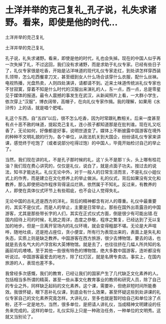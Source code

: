 # 土洋并举的克己复礼_孔子说，礼失求诸野。看来，即使是他的时代...

土洋并举的克己复礼

土洋并举的克己复礼

孔子说，礼失求诸野。看来，即使是他的时代，礼也会失掉。现在的中国人似乎再一次失掉了礼，不过这回，我们没有求诸野，而是求助于礼仪专家。已经有些日子了，礼仪专家很是吃香，开始是沾洋味道的现代礼仪专家走红，到处讲怎样穿西装扎领带，怎么吃西餐拿刀叉，甚至细到女人什么场合该穿什么衣服，配什么丝袜。电视热播，光盘热卖，人则四处演讲，请都请不到。近来土味道传统派礼仪专家也不甘寂寞，穿着不知是什么时代的汉服出来演礼的人，东一点，西一点，总是零星见于媒体的报道。最令人震撼的事发生在武汉，从新闻照片上看，一大群小学生，依次穿上“汉服”，博衣阔带，高帽子，在向礼仪专家作揖。我的理解，如果用《水浒传》上的话，就是唱个肥喏。

礼这个东西，自“五四”以后，很不怎么吃香，因为时常跟礼教相关。后来一度甚至有点十恶不赦的味道，提起克己复礼，连小孩子都知道那是在批判谁。现在礼又吃香了，无论如何，好像都是好事，说明世道变了。媒体上不断披露中国游客在境外的种种不文明礼貌的行为，各个单位，从政法机关到大国企，纷纷请礼仪专家来讲课，感觉终于吃饱了（或者说部分吃得过饱）的中国人，毕竟开始检讨自己的举止了。

当然，我们现在讲的礼，不是孔子那时候的礼，这丫头不是那丫头，头上哪有桂花油？我们现在费心讲究的，仅仅是礼仪，说白了，就是点面子功夫。按过去的说法，知书才能达礼。礼仪无论中外，对于一般人的日常生活而言，不是礼仪小姐仪式上的作秀，而是建立在文化修养上的举止做派。礼的仪式，背后如果没有文化和教养，那么即使把动作程序背得滚瓜烂熟，依然属于不知礼。反过来，有教养的人，即使在具体仪式环节上有些瑕疵，也不会让人觉得失礼。

无论中国的古礼还是西方的洋礼，背后的精神都含有对人的尊重。礼仪中最重要的，其实不是仪式，而是人的举止，主要是日常举止。那些在国外出乖露丑的中国游客，尤其是那些带长字的人们，其实在正式仪式方面，倒是很少有可能出错.在国内招待上司的时候，礼貌之周详，态度之恭敬，程序之繁复，已经达到了无以复加的地步。但是一旦离开官场内的礼仪环境，就会变得粗鄙不堪。无论是大声喧哗，随地吐痰，还是抢占座位，贪小便宜，所有行为表现出来的，表面上是失礼和失态，实质上则是缺乏教养。中国游客在西方旅游，很少去博物馆，要去的话，也就是去去名气大的卢浮宫和大英博物馆。就是去了，也往往挤在几幅人所共知的名画前叽叽喳喳。至于其他一些很有特色的博物馆，绝大多数中国游客，连听都没有听说过。中国游客最爱去的地方，除了红灯区，就是名牌专卖店。事实上，在国内旅游的人，表现也差不多。

我曾经多次感慨，我们的教育，已经让我们的国家产生了几代缺乏文化素养的人。包括相当多所谓的精英，甚至一些从事文化教育事业的教师和研究人员，除了自己的专业之外，同样缺乏起码的文化素养。这个课，需要补，但绝非短时间所能奏效。我很怀疑，眼下恶补礼仪课，到底会有什么效果，甚至怀疑这些到处讲课的礼仪专家自己的文化素养究竟怎样。大讲礼仪，至多也就是暂时给自己和单位涂了点粉，还不一定是地方。当然，很多单位，是把请人讲礼仪，当成精神文明建设的任务来完成的。这样的单位，礼仪实际上只是一种政治任务，一种单位的文明秀。这就又当别论了。